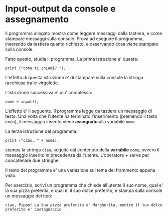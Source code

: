 # Input-output da console e assegnamento

Il programma allegato mostra come leggere messaggi dalla tastiera, e come stampare messaggi sulla console. Prova ad eseguire il programma, inserendo da tastiera quanto richiesto, e osservando cosa viene stampato sulla console.

Fatto questo, studia il programma. La prima istruzione e' questa:
```
print ("come ti chiami? ");
```
L'effetto di questa istruzione e' di stampare sulla console la stringa racchiusa tra le virgolette.

L'istruzione successiva e' piu' complessa: 
```
nome = input();
```
L'effetto e' il seguente. Il programma legge da tastiera un messaggio di testo. Una volta che l'utente ha terminato l'inserimento (premendo il tasto invio), il messaggio inserito viene **assegnato** alla variabile `nome`. 

La terza istruzione del programma:
```
print ("ciao, " + nome);
```
stampa la stringa `ciao`, seguita dal contenuto della **variabile** `nome`, ovvero il messaggio inserito in precedenza dall'utente. L'operatore + serve per concatenare due stringhe.

Il resto del programma e' una variazione sul tema del frammento appena visto.

Per esercizio, scrivi un programma che chiede all'utente il suo nome, qual e' la sua pizza preferita, e qual e' il suo dolce preferito, e stampa sulla console un messaggio del tipo:

```
ciao, Pippo! La tua pizza preferita e' Margherita, mentre il tuo dolce preferito e' Castagnaccio
```
